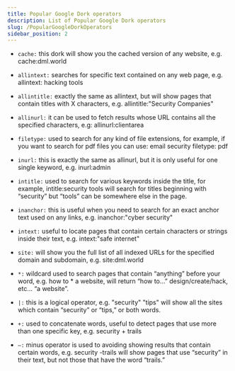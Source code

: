 ```yaml
---
title: Popular Google Dork operators
description: List of Popular Google Dork operators
slug: /PopularGoogleDorkOperators
sidebar_position: 2
---
```


- `cache:` this dork will show you the cached version of any website, e.g. cache:dml.world

- `allintext:` searches for specific text contained on any web page, e.g. allintext: hacking tools

- `allintitle:` exactly the same as allintext, but will show pages that contain titles with X characters, e.g. allintitle:"Security Companies"

- `allinurl:` it can be used to fetch results whose URL contains all the specified characters, e.g: allinurl:clientarea

- `filetype:` used to search for any kind of file extensions, for example, if you want to search for pdf files you can use: email security filetype: pdf

- `inurl:` this is exactly the same as allinurl, but it is only useful for one single keyword, e.g. inurl:admin

- `intitle:` used to search for various keywords inside the title, for example, intitle:security tools will search for titles beginning with “security” but “tools” can be somewhere else in the page.

- `inanchor:` this is useful when you need to search for an exact anchor text used on any links, e.g. inanchor:"cyber security"

- `intext:` useful to locate pages that contain certain characters or strings inside their text, e.g. intext:"safe internet"

- `site:` will show you the full list of all indexed URLs for the specified domain and subdomain, e.g. site:dml.world

- `*:` wildcard used to search pages that contain “anything” before your word, e.g. how to * a website, will return “how to…” design/create/hack, etc… “a website”.

- `|:` this is a logical operator, e.g. "security" "tips" will show all the sites which contain “security” or “tips,” or both words.

- `+:` used to concatenate words, useful to detect pages that use more than one specific key, e.g. security + trails

- `–:` minus operator is used to avoiding showing results that contain certain words, e.g. security -trails will show pages that use “security” in their text, but not those that have the word “trails.”
